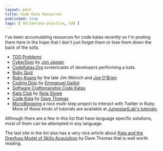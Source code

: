 ```yaml
---
layout: post
title: Code Kata Resources
published: true
tags: [ deliberate-practice, tdd ]
---
```


I've been accumulating resources for code katas recently so I'm posting 
them here in the hope that I don't just forget them or lose them down the 
back of the sofa.

* [TDD Problems](https://sites.google.com/site/tddproblems/all-problems-1)
* [CyberDojo](http://www.cyber-dojo.com/) by [Jon Jagger](http://jonjagger.blogspot.co.uk/)
* [CodeKatas.Org](http://codekatas.org/) screencasts of developers performing a kata.
* [Ruby Quiz](http://rubyquiz.com/)
* [Ruby Koans](http://rubykoans.com/) by the late Jim Weirich and [Joe O'Brien](http://twitter.com/objo)
* [Coding Dojo](http://codingdojo.org/) by [Emmanuel Gaillot](http://codingdojo.org/cgi-bin/index.pl?EmmanuelGaillot)
* [Software Craftsmanship Code Katas](http://katas.softwarecraftsmanship.org/)
* [Kata Club](http://www.kataclub.com/) by [Nola Stowe](http://blog.rubygeek.com/)
* [Code Kata](http://codekata.com/) by [Dave Thomas](http://pragdave.me/)
* [MicroBlogging](http://tutorials.jumpstartlab.com/projects/microblogger.html) a nice 
multi-step project to interact with Twitter in Ruby. More of these kinds of tutorials are
available at [JumpstartLab's tutorials](http://tutorials.jumpstartlab.com/).

Although there are a few in this list that have language specific solutions, 
most of them can be attempted in any language.

The last site in the list also has a very nice article about 
[Kata and the Dreyfuss Model of Skills Acquisition](http://codekata.com/kata/kata-kumite-koan-and-dreyfus/)
by Dave Thomas that is well worth reading. 
